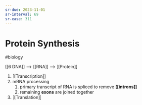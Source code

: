 ```yaml
---
sr-due: 2023-11-01
sr-interval: 69
sr-ease: 311
---
```

# Protein Synthesis 
#biology 

[[6 DNA]] --> [[RNA]] --> [[Protein]] 

1. [[Transcription]]
2. mRNA processing
	1. primary transcript of RNA is spliced to remove **[[introns]]**
	2. remaining **exons** are joined together
3. [[Translation]]
